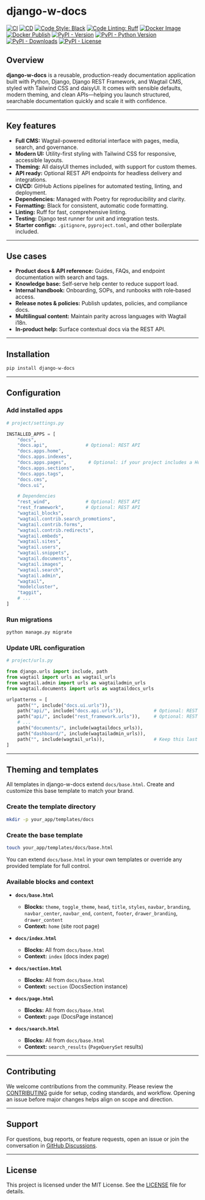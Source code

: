 # django-w-docs

[![CI](https://github.com/youzarsiph/django-w-docs/actions/workflows/ci.yml/badge.svg)](https://github.com/youzarsiph/django-w-docs/actions/workflows/ci.yml)
[![CD](https://github.com/youzarsiph/django-w-docs/actions/workflows/cd.yml/badge.svg)](https://github.com/youzarsiph/django-w-docs/actions/workflows/cd.yml)
[![Code Style: Black](https://github.com/youzarsiph/django-w-docs/actions/workflows/black.yml/badge.svg)](https://github.com/youzarsiph/django-w-docs/actions/workflows/black.yml)
[![Code Linting: Ruff](https://github.com/youzarsiph/django-w-docs/actions/workflows/ruff.yml/badge.svg)](https://github.com/youzarsiph/django-w-docs/actions/workflows/ruff.yml)
[![Docker Image](https://github.com/youzarsiph/django-w-docs/actions/workflows/docker-image.yml/badge.svg)](https://github.com/youzarsiph/django-w-docs/actions/workflows/docker-image.yml)
[![Docker Publish](https://github.com/youzarsiph/django-w-docs/actions/workflows/docker-publish.yml/badge.svg)](https://github.com/youzarsiph/django-w-docs/actions/workflows/docker-publish.yml)
[![PyPI - Version](https://img.shields.io/pypi/v/django-w-docs?logo=pypi&logoColor=white)](https://pypi.org/project/django-w-docs/)
[![PyPI - Python Version](https://img.shields.io/pypi/pyversions/django-w-docs?logo=python&logoColor=white)](https://pypi.org/project/django-w-docs/)
[![PyPI - Downloads](https://img.shields.io/pypi/dm/django-w-docs?logo=pypi&logoColor=white)](https://pypi.org/project/django-w-docs/)
[![PyPI - License](https://img.shields.io/pypi/l/django-w-docs?logo=pypi&logoColor=white)](https://pypi.org/project/django-w-docs/)

## Overview

**django-w-docs** is a reusable, production-ready documentation application built with Python, Django, Django REST Framework, and Wagtail CMS, styled with Tailwind CSS and daisyUI. It comes with sensible defaults, modern theming, and clean APIs—helping you launch structured, searchable documentation quickly and scale it with confidence.

---

## Key features

- **Full CMS:** Wagtail-powered editorial interface with pages, media, search, and governance.  
- **Modern UI:** Utility-first styling with Tailwind CSS for responsive, accessible layouts.  
- **Theming:** All daisyUI themes included, with support for custom themes.  
- **API ready:** Optional REST API endpoints for headless delivery and integrations.  
- **CI/CD:** GitHub Actions pipelines for automated testing, linting, and deployment.  
- **Dependencies:** Managed with Poetry for reproducibility and clarity.  
- **Formatting:** Black for consistent, automatic code formatting.  
- **Linting:** Ruff for fast, comprehensive linting.  
- **Testing:** Django test runner for unit and integration tests.  
- **Starter configs:** `.gitignore`, `pyproject.toml`, and other boilerplate included.

---

## Use cases

- **Product docs & API reference:** Guides, FAQs, and endpoint documentation with search and tags.  
- **Knowledge base:** Self‑serve help center to reduce support load.  
- **Internal handbook:** Onboarding, SOPs, and runbooks with role‑based access.  
- **Release notes & policies:** Publish updates, policies, and compliance docs.  
- **Multilingual content:** Maintain parity across languages with Wagtail i18n.  
- **In‑product help:** Surface contextual docs via the REST API.  

---

## Installation

```bash
pip install django-w-docs
```

---

## Configuration

### Add installed apps

```python
# project/settings.py

INSTALLED_APPS = [
    "docs",
    "docs.api",              # Optional: REST API
    "docs.apps.home",
    "docs.apps.indexes",
    "docs.apps.pages",        # Optional: if your project includes a Home model ('home.Home')
    "docs.apps.sections",
    "docs.apps.tags",
    "docs.cms",
    "docs.ui",

    # Dependencies
    "rest_wind",             # Optional: REST API
    "rest_framework",        # Optional: REST API
    "wagtail_blocks",
    "wagtail.contrib.search_promotions",
    "wagtail.contrib.forms",
    "wagtail.contrib.redirects",
    "wagtail.embeds",
    "wagtail.sites",
    "wagtail.users",
    "wagtail.snippets",
    "wagtail.documents",
    "wagtail.images",
    "wagtail.search",
    "wagtail.admin",
    "wagtail",
    "modelcluster",
    "taggit",
    # ...
]
```

### Run migrations

```bash
python manage.py migrate
```

### Update URL configuration

```python
# project/urls.py

from django.urls import include, path
from wagtail import urls as wagtail_urls
from wagtail.admin import urls as wagtailadmin_urls
from wagtail.documents import urls as wagtaildocs_urls

urlpatterns = [
    path("", include("docs.ui.urls")),
    path("api/", include("docs.api.urls")),           # Optional: REST API
    path("api/", include("rest_framework.urls")),     # Optional: REST API
    # ...
    path("documents/", include(wagtaildocs_urls)),
    path("dashboard/", include(wagtailadmin_urls)),
    path("", include(wagtail_urls)),                  # Keep this last
]
```

---

## Theming and templates

All templates in django-w-docs extend `docs/base.html`. Create and customize this base template to match your brand.

### Create the template directory

```bash
mkdir -p your_app/templates/docs
```

### Create the base template

```bash
touch your_app/templates/docs/base.html
```

You can extend `docs/base.html` in your own templates or override any provided template for full control.

### Available blocks and context

- **`docs/base.html`**  
  - **Blocks:** `theme`, `toggle_theme`, `head`, `title`, `styles`, `navbar`, `branding`, `navbar_center`, `navbar_end`, `content`, `footer`, `drawer_branding`, `drawer_content`  
  - **Context:** `home` (site root page)

- **`docs/index.html`**  
  - **Blocks:** All from `docs/base.html`  
  - **Context:** `index` (docs index page)

- **`docs/section.html`**  
  - **Blocks:** All from `docs/base.html`  
  - **Context:** `section` (DocsSection instance)

- **`docs/page.html`**  
  - **Blocks:** All from `docs/base.html`  
  - **Context:** `page` (DocsPage instance)

- **`docs/search.html`**  
  - **Blocks:** All from `docs/base.html`  
  - **Context:** `search_results` (`PageQuerySet` results)

---

## Contributing

We welcome contributions from the community. Please review the [CONTRIBUTING](CONTRIBUTING.md) guide for setup, coding standards, and workflow. Opening an issue before major changes helps align on scope and direction.

---

## Support

For questions, bug reports, or feature requests, open an issue or join the conversation in [GitHub Discussions](https://github.com/youzarsiph/django-w-docs/discussions).

---

## License

This project is licensed under the MIT License. See the [LICENSE](LICENSE) file for details.
